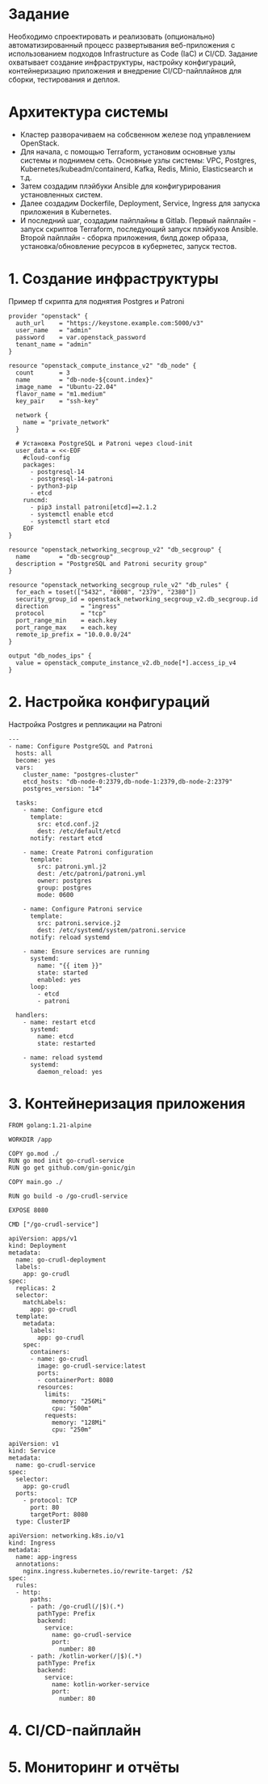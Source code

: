 
# Задание
Необходимо спроектировать и реализовать (опционально) автоматизированный процесс развертывания веб-приложения с использованием подходов Infrastructure as Code (IaC) и CI/CD. Задание охватывает создание инфраструктуры, настройку конфигураций, контейнеризацию приложения и внедрение CI/CD-пайплайнов для сборки, тестирования и деплоя.

# Архитектура системы
- Кластер разворачиваем на собсвенном железе под управлением OpenStack.
- Для начала, с помощью Terraform, установим основные узлы системы и поднимем сеть. Основные узлы системы: VPC, Postgres, Kubernetes/kubeadm/containerd, Kafka, Redis, Minio, Elasticsearch и т.д.
- Затем создадим плэйбуки Ansible для конфигурирования установленных систем.
- Далее создадим Dockerfile, Deployment, Service, Ingress для запуска приложения в Kubernetes.
- И последний шаг, создадим пайплайны в Gitlab. Первый пайплайн - запуск скриптов Terraform, последующий запуск плэйбуков Ansible. Второй пайплайн - сборка приложения, билд докер образа, установка/обновление ресурсов в кубернетес, запуск тестов.

# 1. Создание инфраструктуры
Пример tf скрипта для поднятия Postgres и Patroni
```
provider "openstack" {
  auth_url    = "https://keystone.example.com:5000/v3"
  user_name   = "admin"
  password    = var.openstack_password
  tenant_name = "admin"
}

resource "openstack_compute_instance_v2" "db_node" {
  count       = 3
  name        = "db-node-${count.index}"
  image_name  = "Ubuntu-22.04"
  flavor_name = "m1.medium"
  key_pair    = "ssh-key"

  network {
    name = "private_network"
  }

  # Установка PostgreSQL и Patroni через cloud-init
  user_data = <<-EOF
    #cloud-config
    packages:
      - postgresql-14
      - postgresql-14-patroni
      - python3-pip
      - etcd
    runcmd:
      - pip3 install patroni[etcd]==2.1.2
      - systemctl enable etcd
      - systemctl start etcd
    EOF
}

resource "openstack_networking_secgroup_v2" "db_secgroup" {
  name        = "db-secgroup"
  description = "PostgreSQL and Patroni security group"
}

resource "openstack_networking_secgroup_rule_v2" "db_rules" {
  for_each = toset(["5432", "8008", "2379", "2380"])
  security_group_id = openstack_networking_secgroup_v2.db_secgroup.id
  direction         = "ingress"
  protocol          = "tcp"
  port_range_min    = each.key
  port_range_max    = each.key
  remote_ip_prefix = "10.0.0.0/24"
}

output "db_nodes_ips" {
  value = openstack_compute_instance_v2.db_node[*].access_ip_v4
}
```
# 2. Настройка конфигураций
Настройка Postgres и репликации на Patroni
```
---
- name: Configure PostgreSQL and Patroni
  hosts: all
  become: yes
  vars:
    cluster_name: "postgres-cluster"
    etcd_hosts: "db-node-0:2379,db-node-1:2379,db-node-2:2379"
    postgres_version: "14"

  tasks:
    - name: Configure etcd
      template:
        src: etcd.conf.j2
        dest: /etc/default/etcd
      notify: restart etcd

    - name: Create Patroni configuration
      template:
        src: patroni.yml.j2
        dest: /etc/patroni/patroni.yml
        owner: postgres
        group: postgres
        mode: 0600

    - name: Configure Patroni service
      template:
        src: patroni.service.j2
        dest: /etc/systemd/system/patroni.service
      notify: reload systemd

    - name: Ensure services are running
      systemd:
        name: "{{ item }}"
        state: started
        enabled: yes
      loop:
        - etcd
        - patroni

  handlers:
    - name: restart etcd
      systemd:
        name: etcd
        state: restarted

    - name: reload systemd
      systemd:
        daemon_reload: yes
```
# 3. Контейнеризация приложения
```
FROM golang:1.21-alpine

WORKDIR /app

COPY go.mod ./
RUN go mod init go-crudl-service
RUN go get github.com/gin-gonic/gin

COPY main.go ./

RUN go build -o /go-crudl-service

EXPOSE 8080

CMD ["/go-crudl-service"]
```
```
apiVersion: apps/v1
kind: Deployment
metadata:
  name: go-crudl-deployment
  labels:
    app: go-crudl
spec:
  replicas: 2
  selector:
    matchLabels:
      app: go-crudl
  template:
    metadata:
      labels:
        app: go-crudl
    spec:
      containers:
      - name: go-crudl
        image: go-crudl-service:latest
        ports:
        - containerPort: 8080
        resources:
          limits:
            memory: "256Mi"
            cpu: "500m"
          requests:
            memory: "128Mi"
            cpu: "250m"
```
```
apiVersion: v1
kind: Service
metadata:
  name: go-crudl-service
spec:
  selector:
    app: go-crudl
  ports:
    - protocol: TCP
      port: 80
      targetPort: 8080
  type: ClusterIP
```
```
apiVersion: networking.k8s.io/v1
kind: Ingress
metadata:
  name: app-ingress
  annotations:
    nginx.ingress.kubernetes.io/rewrite-target: /$2
spec:
  rules:
  - http:
      paths:
      - path: /go-crudl(/|$)(.*)
        pathType: Prefix
        backend:
          service:
            name: go-crudl-service
            port:
              number: 80
      - path: /kotlin-worker(/|$)(.*)
        pathType: Prefix
        backend:
          service:
            name: kotlin-worker-service
            port:
              number: 80
```
# 4. CI/CD-пайплайн

# 5. Мониторинг и отчёты






















